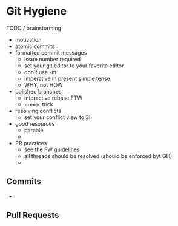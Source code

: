 # Git Hygiene

TODO / brainstorming
- motivation
- atomic commits
- formatted commit messages
    - issue number required
    - set your git editor to your favorite editor
    - don't use -m
    - imperative in present simple tense
    - WHY, not HOW
- polished branches
    - interactive rebase FTW
    - `--exec` trick
- resolving conflicts
    - set your conflict view to 3!
- good resources
    - parable
    - 
- PR practices
    - see the FW guidelines
    - all threads should be resolved (should be enforced byt GH)
    -

## Commits
- 

## Pull Requests


